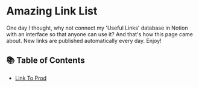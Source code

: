 # Amazing Link List

One day I thought, why not connect my 'Useful Links' database in Notion with an interface so that anyone can use it? And that's how this page came about. New links are published automatically every day. Enjoy!

## 📚 Table of Contents

- [Link To Prod](#)
